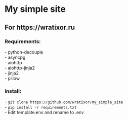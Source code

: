 <H1>My simple site</H1>
<h2>For https://wratixor.ru</h2>

<h3>Requirements:</h3>
 - python-decouple</br>
 - asyncpg</br>
 - aiohttp</br>
 - aiohttp-jinja2</br>
 - jinja2</br>
 - pillow</br>

<h3>Install:</h3>
- <code>git clone https://github.com/wratixor/my_simple_site</code></br>
- <code>pip install -r requirements.txt</code></br>
- Edit template.env and rename to .env</br>


